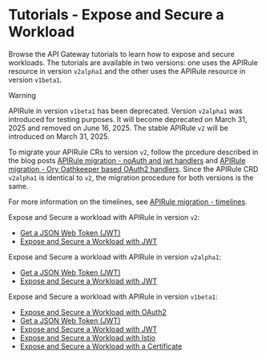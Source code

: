 # Tutorials - Expose and Secure a Workload
Browse the API Gateway tutorials to learn how to expose and secure workloads. The tutorials are available in two versions: one uses the APIRule resource in version `v2alpha1` and the other uses the APIRule resource in version `v1beta1`. 

> [!WARNING]
> APIRule in version `v1beta1` has been deprecated. Version `v2alpha1` was introduced for testing purposes. It will become deprecated on March 31, 2025 and removed on June 16, 2025. The stable APIRule `v2` will be introduced on March 31, 2025. 
> 
> To migrate your APIRule CRs to version `v2`, follow the prcedure described in the blog posts [APIRule migration - noAuth and jwt handlers](https://community.sap.com/t5/technology-blogs-by-sap/sap-btp-kyma-runtime-apirule-migration-noauth-and-jwt-handlers/ba-p/13882833) and [APIRule migration - Ory Oathkeeper based OAuth2 handlers](https://community.sap.com/t5/technology-blogs-by-sap/sap-btp-kyma-runtime-apirule-migration-ory-oathkeeper-based-oauth2-handlers/ba-p/13896184). Since the APIRule CRD `v2alpha1` is identical to `v2`, the migration procedure for both versions is the same. 
> 
> For more information on the timelines, see [APIRule migration - timelines](https://community.sap.com/t5/technology-blogs-by-sap/sap-btp-kyma-runtime-apirule-migration-timelines/ba-p/13995712).

Expose and Secure a workload with APIRule in version `v2`:
- [Get a JSON Web Token (JWT)](./01-51-get-jwt.md)
- [Expose and Secure a Workload with JWT](./v2alpha1/01-52-expose-and-secure-workload-jwt.md)

Expose and Secure a workload with APIRule in version `v2alpha1`:
- [Get a JSON Web Token (JWT)](./v2alpha1/01-51-get-jwt.md)
- [Expose and Secure a Workload with JWT](./v2alpha1/v2alpha1/01-52-expose-and-secure-workload-jwt.md)

Expose and Secure a workload with APIRule in version `v1beta1`:
- [Expose and Secure a Workload with OAuth2](./v1beta1/01-50-expose-and-secure-workload-oauth2.md)
- [Get a JSON Web Token (JWT)](./v1beta1/01-51-get-jwt.md)
- [Expose and Secure a Workload with JWT](./v1beta1/01-52-expose-and-secure-workload-jwt.md)
- [Expose and Secure a Workload with Istio](./v1beta1/01-53-expose-and-secure-workload-istio.md)
- [Expose and Secure a Workload with a Certificate](./v1beta1/01-54-expose-and-secure-workload-with-certificate.md)
